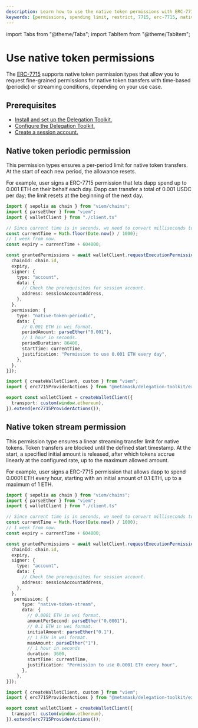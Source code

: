 ```yaml
---
description: Learn how to use the native token permissions with ERC-7715.
keywords: [permissions, spending limit, restrict, 7715, erc-7715, native-token-permissions]
---
```


import Tabs from "@theme/Tabs"; 
import TabItem from "@theme/TabItem";

# Use native token permissions
 
The [ERC-7715](https://eips.ethereum.org/EIPS/eip-7715) supports native token permission types that allow you to request fine-grained
permissions for native token transfers with time-based (periodic) or streaming conditions, depending on your use case.

## Prerequisites

- [Install and set up the Delegation Toolkit.](../../../get-started/install.md)
- [Configure the Delegation Toolkit.](../../configure-toolkit.md)
- [Create a session account.](../execute-on-metamask-user-behalf.md#3-set-up-a-session-account)

## Native token periodic permission

This permission types ensures a per-period limit for native token transfers. At the start of each new period, the allowance resets.

For example, user signs a ERC-7715 permission that lets dapp spend up to 0.001 ETH on their behalf each day. Dapp can transfer a total of
0.001 USDC per day; the limit resets at the beginning of the next day.

<Tabs>
<TabItem value="example.ts">

```typescript
import { sepolia as chain } from "viem/chains";
import { parseEther } from "viem";
import { walletClient } from "./client.ts"

// Since current time is in seconds, we need to convert milliseconds to seconds.
const currentTime = Math.floor(Date.now() / 1000);
// 1 week from now.
const expiry = currentTime + 604800;

const grantedPermissions = await walletClient.requestExecutionPermissions([{
  chainId: chain.id,
  expiry,
  signer: {
    type: "account",
    data: {
      // Check the prerequisites for session account.
      address: sessionAccountAddress,
    },
  },
  permission: {
    type: "native-token-periodic",
    data: {
      // 0.001 ETH in wei format.
      periodAmount: parseEther("0.001"),
      // 1 hour in seconds.
      periodDuration: 86400,
      startTime: currentTime,
      justification: "Permission to use 0.001 ETH every day",
    },
  },
}]);
```

</TabItem>
<TabItem value="client.ts">

```typescript
import { createWalletClient, custom } from "viem";
import { erc7715ProviderActions } from "@metamask/delegation-toolkit/experimental";

export const walletClient = createWalletClient({
  transport: custom(window.ethereum),
}).extend(erc7715ProviderActions());
```

</TabItem>
</Tabs>

## Native token stream permission

This permission type ensures a linear streaming transfer limit for native tokens. Token transfers are blocked until the 
defined start timestamp. At the start, a specified initial amount is released, after which tokens accrue linearly at the
configured rate, up to the maximum allowed amount.

For example, user signs a ERC-7715 permission that allows dapp to spend 0.0001 ETH every hour, starting with an initial amount
of 0.1 ETH, up to a maximum of 1 ETH.

<Tabs>
<TabItem value="example.ts">

```typescript
import { sepolia as chain } from "viem/chains";
import { parseEther } from "viem";
import { walletClient } from "./client.ts"

// Since current time is in seconds, we need to convert milliseconds to seconds.
const currentTime = Math.floor(Date.now() / 1000);
// 1 week from now.
const expiry = currentTime + 604800;

const grantedPermissions = await walletClient.requestExecutionPermissions([{
  chainId: chain.id,
  expiry,
  signer: {
    type: "account",
    data: {
      // Check the prerequisites for session account.
      address: sessionAccountAddress,
    },
  },
   permission: {
      type: "native-token-stream",
      data: {
        // 0.0001 ETH in wei format.
        amountPerSecond: parseEther("0.0001"),
        // 0.1 ETH in wei format.
        initialAmount: parseEther("0.1"),
        // 1 ETH in wei format.
        maxAmount: parseEther("1"),
        // 1 hour in seconds
        duration: 3600,
        startTime: currentTime,
        justification: "Permission to use 0.0001 ETH every hour",
      },
    },
}]);
```

</TabItem>
<TabItem value="client.ts">

```typescript
import { createWalletClient, custom } from "viem";
import { erc7715ProviderActions } from "@metamask/delegation-toolkit/experimental";

export const walletClient = createWalletClient({
  transport: custom(window.ethereum),
}).extend(erc7715ProviderActions());
```

</TabItem>
</Tabs>